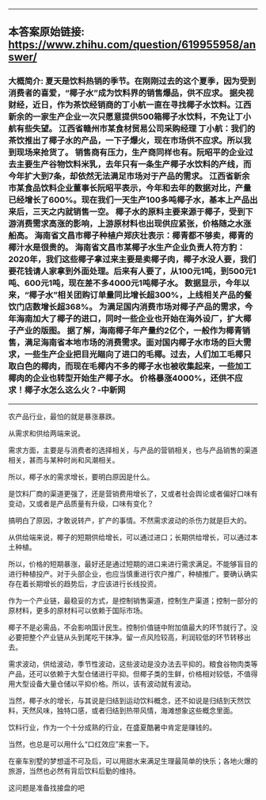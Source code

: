 ----------------------------------------
## 本答案原始链接: https://www.zhihu.com/question/619955958/answer/
### 大概简介: 夏天是饮料热销的季节。在刚刚过去的这个夏季，因为受到消费者的喜爱，“椰子水”成为饮料界的销售爆品，供不应求。 据央视财经，近日，作为茶饮经销商的丁小航一直在寻找椰子水饮料。江西新余的一家生产企业一次只愿意提供500箱椰子水饮料，不免让丁小航有些失望。 江西省赣州市某食材贸易公司采购经理 丁小航：我们的茶饮推出了椰子水的产品，一下子爆火，现在市场供不应求。所以我到现场来抢货了。 销售商有压力，生产商同样也有。阮昭平的企业过去主要生产谷物饮料米乳，去年只有一条生产椰子水饮料的产线，而今年扩大到7条，却依然无法满足市场对于产品的需求。 江西省新余市某食品饮料企业董事长阮昭平表示，今年和去年的数据对比，产量已经增长了600%。现在我们一天生产100多吨椰子水，基本上产品出来后，三天之内就销售一空。 椰子水的原料主要来源于椰子，受到下游消费需求高涨的影响，上游原材料也出现供应紧张，价格随之水涨船高。 海南省文昌市椰子种植户郑庆壮表示：椰青都不够卖，椰青的椰汁水是很贵的。 海南省文昌市某椰子水生产企业负责人符方豹：2020年，我们这些椰子拿过来主要是卖椰子肉，椰子水没人要，我们要花钱请人家拿到外面处理。后来有人要了，从100元1吨，到500元1吨、600元1吨，现在差不多4000元1吨椰子水。 数据显示，今年以来，“椰子水”相关团购订单量同比增长超300%，上线相关产品的餐饮门店数增长超368%。 为满足国内消费市场对椰子产品的需求，今年海南加大了椰子的进口，同时一些企业也开始在海外设厂，扩大椰子产业的版图。 据了解，海南椰子年产量约2亿个，一般作为椰青销售，满足海南省本地市场的消费需求。面对国内椰子水市场的巨大需求，一些生产企业把目光瞄向了进口的毛椰。过去，人们加工毛椰只取白色的椰肉，而现在毛椰内不多的椰子水也被收集起来，一些加工椰肉的企业也转型开始生产椰子水。 价格暴涨4000%，还供不应求！椰子水怎么这么火？-中新网
----------------------------------------
农产品行业，最怕的就是暴涨暴跌。

从需求和供给两端来说。

需求方面，主要是与消费者的选择相关，与产品的营销相关，也与产品销售的渠道相关，甚而与某种时尚和风潮相关。

所以，椰子水的需求增长，要明白原因是什么。

是饮料厂商的渠道更强了，还是营销费用增长了，又或者社会舆论或者偏好口味有变动，又或者是产品质量有升级，口味有变化？

搞明白了原因，才敢说转产，扩产的事情。不然需求波动的杀伤力就是巨大的。




从供给端来说，椰子的短期供给增长，可以通过进口；长期供给增长，可以通过本土种植。

所以，价格的短期暴涨，最好还是通过短期的进口来进行需求满足。不能够盲目的进行种植投产。对于头部企业，也应当慎重进行农户推广，种植推广。要确认确实存在着长期增长的趋势后，才应该进行长线投资。




作为一个产业链，最稳妥的方式，是控制销售渠道，控制生产渠道；控制一部分的原材料，更多的原材料可以依赖于国际市场。

椰子不是必需品，不会影响国计民生。控制价值链中附加值最大的环节就行了。没必要把整个产业链从头到尾吃干抹净。留一点风险较高，利润较低的环节转移出去。

需求波动，供给波动，季节性波动，这些波动是没办法去平抑的。粮食谷物肉类等产品，还可以依赖于大型仓储进行平抑。但椰子类的生鲜，价格相对较低，不值得用大型设备大量仓储以平抑价格。所以，该有波动就有波动。

当然，椰子水的增长，与其说是归结到运动饮料概念，还不如说是归结到天然饮料，天然风味，独特口感，或者归结到热带风情，海滩想象这些概念里面。

饮料行业，作为一个十分成熟的行业，在盛夏酷暑中肯定是赚钱的。

当然，也总是可以用什么“口红效应”来套一下。

在豪车别墅的梦想遥不可及后，可以用甜水来满足生理最简单的快乐；各地火爆的旅游，当然也必然有背后饮料后勤的维持。

这问题是准备找接盘的吧